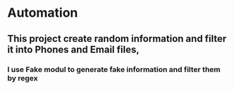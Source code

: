 # Automation
## This project create random information and filter it into Phones and  Email  files,
### I use Fake modul to generate fake information and filter them by regex 